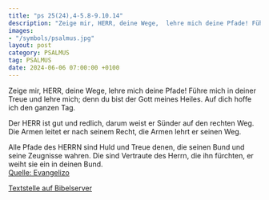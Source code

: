 ```yaml
---
title: "ps 25(24),4-5.8-9.10.14"
description: "Zeige mir, HERR, deine Wege,  lehre mich deine Pfade! Führe mich in deiner Treue und lehre mich;  denn du bist der Gott meines Heiles.  Auf dich hoffe ich den ganzen Tag.  Der HERR ist gut und redlich,  darum weist er Sünder auf den rechten Weg. Die Armen leitet er nach seine...."
images:
- "/symbols/psalmus.jpg"
layout: post
category: PSALMUS
tag: PSALMUS
date: 2024-06-06 07:00:00 +0100
---
```

Zeige mir, HERR, deine Wege, 
lehre mich deine Pfade!
Führe mich in deiner Treue und lehre mich; 
denn du bist der Gott meines Heiles. 
Auf dich hoffe ich den ganzen Tag.

Der HERR ist gut und redlich, 
darum weist er Sünder auf den rechten Weg.
Die Armen leitet er nach seinem Recht, 
die Armen lehrt er seinen Weg.<!--more-->

Alle Pfade des HERRN sind Huld und Treue 
denen, die seinen Bund und seine Zeugnisse wahren.
Die sind Vertraute des Herrn, die ihn fürchten,
er weiht sie ein in deinen Bund.<br>
[Quelle: Evangelizo](https://evangeliumtagfuertag.org/DE/gospel)

[Textstelle auf Bibelserver](https://www.bibleserver.com/EU/ps25(24),4-5.8-9.10.14)
